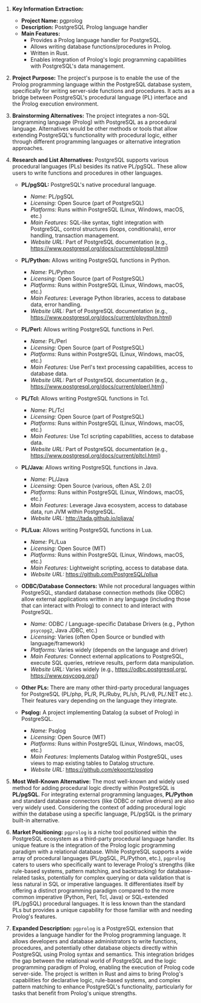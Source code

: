1.  **Key Information Extraction:**
    *   **Project Name:** pgprolog
    *   **Description:** PostgreSQL Prolog language handler
    *   **Main Features:**
        *   Provides a Prolog language handler for PostgreSQL.
        *   Allows writing database functions/procedures in Prolog.
        *   Written in Rust.
        *   Enables integration of Prolog's logic programming capabilities with PostgreSQL's data management.

2.  **Project Purpose:**
    The project's purpose is to enable the use of the Prolog programming language within the PostgreSQL database system, specifically for writing server-side functions and procedures. It acts as a bridge between PostgreSQL's procedural language (PL) interface and the Prolog execution environment.

3.  **Brainstorming Alternatives:**
    The project integrates a non-SQL programming language (Prolog) with PostgreSQL as a procedural language. Alternatives would be other methods or tools that allow extending PostgreSQL's functionality with procedural logic, either through different programming languages or alternative integration approaches.

4.  **Research and List Alternatives:**
    PostgreSQL supports various procedural languages (PLs) besides its native PL/pgSQL. These allow users to write functions and procedures in other languages.

    *   **PL/pgSQL:** PostgreSQL's native procedural language.
        *   *Name:* PL/pgSQL
        *   *Licensing:* Open Source (part of PostgreSQL)
        *   *Platforms:* Runs within PostgreSQL (Linux, Windows, macOS, etc.)
        *   *Main Features:* SQL-like syntax, tight integration with PostgreSQL, control structures (loops, conditionals), error handling, transaction management.
        *   *Website URL:* Part of PostgreSQL documentation (e.g., https://www.postgresql.org/docs/current/plpgsql.html)
    *   **PL/Python:** Allows writing PostgreSQL functions in Python.
        *   *Name:* PL/Python
        *   *Licensing:* Open Source (part of PostgreSQL)
        *   *Platforms:* Runs within PostgreSQL (Linux, Windows, macOS, etc.)
        *   *Main Features:* Leverage Python libraries, access to database data, error handling.
        *   *Website URL:* Part of PostgreSQL documentation (e.g., https://www.postgresql.org/docs/current/plpython.html)
    *   **PL/Perl:** Allows writing PostgreSQL functions in Perl.
        *   *Name:* PL/Perl
        *   *Licensing:* Open Source (part of PostgreSQL)
        *   *Platforms:* Runs within PostgreSQL (Linux, Windows, macOS, etc.)
        *   *Main Features:* Use Perl's text processing capabilities, access to database data.
        *   *Website URL:* Part of PostgreSQL documentation (e.g., https://www.postgresql.org/docs/current/plperl.html)
    *   **PL/Tcl:** Allows writing PostgreSQL functions in Tcl.
        *   *Name:* PL/Tcl
        *   *Licensing:* Open Source (part of PostgreSQL)
        *   *Platforms:* Runs within PostgreSQL (Linux, Windows, macOS, etc.)
        *   *Main Features:* Use Tcl scripting capabilities, access to database data.
        *   *Website URL:* Part of PostgreSQL documentation (e.g., https://www.postgresql.org/docs/current/pltcl.html)
    *   **PL/Java:** Allows writing PostgreSQL functions in Java.
        *   *Name:* PL/Java
        *   *Licensing:* Open Source (various, often ASL 2.0)
        *   *Platforms:* Runs within PostgreSQL (Linux, Windows, macOS, etc.)
        *   *Main Features:* Leverage Java ecosystem, access to database data, run JVM within PostgreSQL.
        *   *Website URL:* http://tada.github.io/pljava/
    *   **PL/Lua:** Allows writing PostgreSQL functions in Lua.
        *   *Name:* PL/Lua
        *   *Licensing:* Open Source (MIT)
        *   *Platforms:* Runs within PostgreSQL (Linux, Windows, macOS, etc.)
        *   *Main Features:* Lightweight scripting, access to database data.
        *   *Website URL:* https://github.com/PostgreSQL/pllua
    *   **ODBC/Database Connectors:** While not procedural languages within PostgreSQL, standard database connection methods (like ODBC) allow external applications written in any language (including those that can interact with Prolog) to connect to and interact with PostgreSQL.
        *   *Name:* ODBC / Language-specific Database Drivers (e.g., Python `psycopg2`, Java JDBC, etc.)
        *   *Licensing:* Varies (often Open Source or bundled with language/framework)
        *   *Platforms:* Varies widely (depends on the language and driver)
        *   *Main Features:* Connect external applications to PostgreSQL, execute SQL queries, retrieve results, perform data manipulation.
        *   *Website URL:* Varies widely (e.g., https://odbc.postgresql.org/, https://www.psycopg.org/)
    *   **Other PLs:** There are many other third-party procedural languages for PostgreSQL (PL/php, PL/R, PL/Ruby, PL/sh, PL/v8, PL/.NET etc.). Their features vary depending on the language they integrate.

    *   **Psqlog:** A project implementing Datalog (a subset of Prolog) in PostgreSQL.
        *   *Name:* Psqlog
        *   *Licensing:* Open Source (MIT)
        *   *Platforms:* Runs within PostgreSQL (Linux, Windows, macOS, etc.)
        *   *Main Features:* Implements Datalog within PostgreSQL, uses views to map existing tables to Datalog structure.
        *   *Website URL:* https://github.com/ekoontz/psqlog

5.  **Most Well-Known Alternative:**
    The most well-known and widely used method for adding procedural logic directly within PostgreSQL is **PL/pgSQL**. For integrating external programming languages, **PL/Python** and standard database connectors (like ODBC or native drivers) are also very widely used. Considering the context of adding procedural logic *within* the database using a specific language, PL/pgSQL is the primary built-in alternative.

6.  **Market Positioning:**
    `pgprolog` is a niche tool positioned within the PostgreSQL ecosystem as a third-party procedural language handler. Its unique feature is the integration of the Prolog logic programming paradigm with a relational database. While PostgreSQL supports a wide array of procedural languages (PL/pgSQL, PL/Python, etc.), `pgprolog` caters to users who specifically want to leverage Prolog's strengths (like rule-based systems, pattern matching, and backtracking) for database-related tasks, potentially for complex querying or data validation that is less natural in SQL or imperative languages. It differentiates itself by offering a distinct programming paradigm compared to the more common imperative (Python, Perl, Tcl, Java) or SQL-extended (PL/pgSQL) procedural languages. It is less known than the standard PLs but provides a unique capability for those familiar with and needing Prolog's features.

7.  **Expanded Description:**
    `pgprolog` is a PostgreSQL extension that provides a language handler for the Prolog programming language. It allows developers and database administrators to write functions, procedures, and potentially other database objects directly within PostgreSQL using Prolog syntax and semantics. This integration bridges the gap between the relational world of PostgreSQL and the logic programming paradigm of Prolog, enabling the execution of Prolog code server-side. The project is written in Rust and aims to bring Prolog's capabilities for declarative logic, rule-based systems, and complex pattern matching to enhance PostgreSQL's functionality, particularly for tasks that benefit from Prolog's unique strengths.